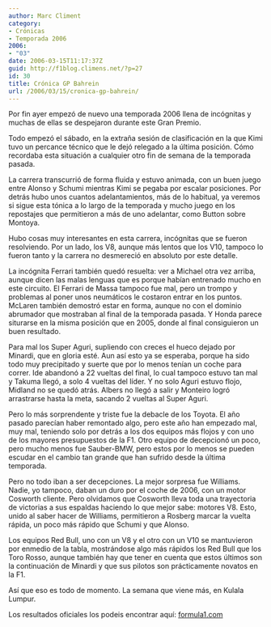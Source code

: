 ```yaml
---
author: Marc Climent
category:
- Crónicas
- Temporada 2006
2006:
- "03"
date: 2006-03-15T11:17:37Z
guid: http://f1blog.climens.net/?p=27
id: 30
title: Crónica GP Bahrein
url: /2006/03/15/cronica-gp-bahrein/
---
```


Por fin ayer empezó de nuevo una temporada 2006 llena de incógnitas y muchas de ellas se despejaron durante este Gran Premio.

Todo empezó el sábado, en la extraña sesión de clasificación en la que Kimi tuvo un percance técnico que le dejó relegado a la última posición. Cómo recordaba esta situación a cualquier otro fin de semana de la temporada pasada.

La carrera transcurrió de forma fluida y estuvo animada, con un buen juego entre Alonso y Schumi mientras Kimi se pegaba por escalar posiciones. Por detrás hubo unos cuantos adelantamientos, más de lo habitual, ya veremos si sigue esta tónica a lo largo de la temporada y mucho juego en los repostajes que permitieron a más de uno adelantar, como Button sobre Montoya.

Hubo cosas muy interesantes en esta carrera, incógnitas que se fueron resolviendo. Por un lado, los V8, aunque más lentos que los V10, tampoco lo fueron tanto y la carrera no desmereció en absoluto por este detalle.

La incógnita Ferrari también quedó resuelta: ver a Michael otra vez arriba, aunque dicen las malas lenguas que es porque habían entrenado mucho en este circuito. El Ferrari de Massa tampoco fue mal, pero un trompo y problemas al poner unos neumáticos le costaron entrar en los puntos. McLaren también demostró estar en forma, aunque no con el dominio abrumador que mostraban al final de la temporada pasada. Y Honda parece siturarse en la misma posición que en 2005, donde al final consiguieron un buen resultado.
  
Para mal los Super Aguri, supliendo con creces el hueco dejado por Minardi, que en gloria esté. Aun así esto ya se esperaba, porque ha sido todo muy precipitado y suerte que por lo menos tenían un coche para correr. Ide abandonó a 22 vueltas del final, lo cual tampoco estuvo tan mal y Takuma llegó, a solo 4 vueltas del líder. Y no solo Aguri estuvo flojo, Midland no se quedó atrás. Albers no llegó a salir y Monteiro logró arrastrarse hasta la meta, sacando 2 vueltas al Super Aguri.

Pero lo más sorprendente y triste fue la debacle de los Toyota. El año pasado parecían haber remontado algo, pero este año han empezado mal, muy mal, teniendo solo por detrás a los dos equipos más flojos y con uno de los mayores presupuestos de la F1. Otro equipo de decepcionó un poco, pero mucho menos fue Sauber-BMW, pero estos por lo menos se pueden escudar en el cambio tan grande que han sufrido desde la última temporada.

Pero no todo iban a ser decepciones. La mejor sorpresa fue Williams. Nadie, yo tampoco, daban un duro por el coche de 2006, con un motor Cosworth cliente. Pero olvidamos que Cosworth lleva toda una trayectoria de victorias a sus espaldas haciendo lo que mejor sabe: motores V8. Esto, unido al saber hacer de Williams, permitieron a Rosberg marcar la vuelta rápida, un poco más rápido que Schumi y que Alonso.

Los equipos Red Bull, uno con un V8 y el otro con un V10 se mantuvieron por enmedio de la tabla, mostrándose algo más rápidos los Red Bull que los Toro Rosso, aunque también hay que tener en cuenta que estos últimos son la continuación de Minardi y que sus pilotos son prácticamente novatos en la F1.

Así que eso es todo de momento. La semana que viene más, en Kulala Lumpur.

Los resultados oficiales los podeis encontrar aquí: [formula1.com](http://www.formula1.com/results/season/2006/751/ "Sitio Oficial")